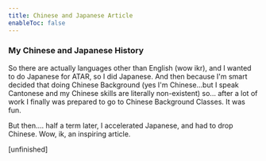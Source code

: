 ```yaml
---
title: Chinese and Japanese Article
enableToc: false
---
```


### My Chinese and Japanese History

So there are actually languages other than English (wow ikr), and I wanted to do Japanese for ATAR, so I did Japanese. 
And then because I'm smart decided that doing Chinese Background (yes I'm Chinese...but I speak Cantonese and my Chinese skills are literally non-existent) so... after a lot of work I finally was prepared to go to Chinese Background Classes.
It was fun.

But then.... half a term later, I accelerated Japanese, and had to drop Chinese.
Wow, ik, an inspiring article.

[unfinished]
